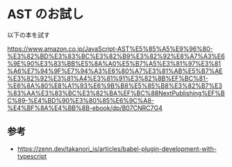 # AST のお試し

以下の本を試す

https://www.amazon.co.jp/JavaScript-AST%E5%85%A5%E9%96%80-%E3%82%BD%E3%83%BC%E3%82%B9%E3%82%92%E8%A7%A3%E6%9E%90%E3%83%BB%E5%8A%A0%E5%B7%A5%E3%81%97%E3%81%A6%E7%94%9F%E7%94%A3%E6%80%A7%E3%81%AB%E5%B7%AE%E3%82%92%E3%81%A4%E3%81%91%E3%82%8B%EF%BC%81-%E6%8A%80%E8%A1%93%E6%9B%B8%E5%85%B8%E3%82%B7%E3%83%AA%E3%83%BC%E3%82%BA%EF%BC%88NextPublishing%EF%BC%89-%E4%BD%90%E3%80%85%E6%9C%A8-%E4%BF%8A%E4%BB%8B-ebook/dp/B07CNRC7G4

## 参考

- https://zenn.dev/takanori_is/articles/babel-plugin-development-with-typescript
